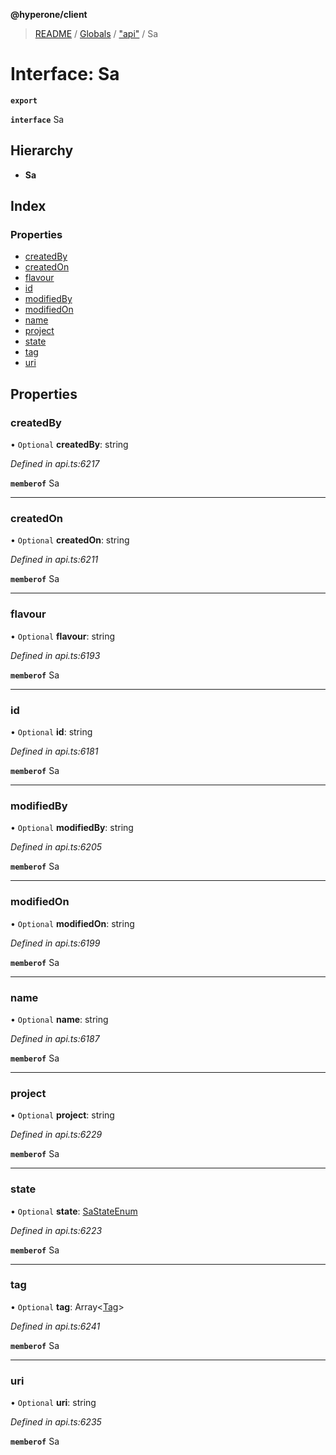 **@hyperone/client**

> [README](../README.md) / [Globals](../globals.md) / ["api"](../modules/_api_.md) / Sa

# Interface: Sa

**`export`** 

**`interface`** Sa

## Hierarchy

* **Sa**

## Index

### Properties

* [createdBy](_api_.sa.md#createdby)
* [createdOn](_api_.sa.md#createdon)
* [flavour](_api_.sa.md#flavour)
* [id](_api_.sa.md#id)
* [modifiedBy](_api_.sa.md#modifiedby)
* [modifiedOn](_api_.sa.md#modifiedon)
* [name](_api_.sa.md#name)
* [project](_api_.sa.md#project)
* [state](_api_.sa.md#state)
* [tag](_api_.sa.md#tag)
* [uri](_api_.sa.md#uri)

## Properties

### createdBy

• `Optional` **createdBy**: string

*Defined in api.ts:6217*

**`memberof`** Sa

___

### createdOn

• `Optional` **createdOn**: string

*Defined in api.ts:6211*

**`memberof`** Sa

___

### flavour

• `Optional` **flavour**: string

*Defined in api.ts:6193*

**`memberof`** Sa

___

### id

• `Optional` **id**: string

*Defined in api.ts:6181*

**`memberof`** Sa

___

### modifiedBy

• `Optional` **modifiedBy**: string

*Defined in api.ts:6205*

**`memberof`** Sa

___

### modifiedOn

• `Optional` **modifiedOn**: string

*Defined in api.ts:6199*

**`memberof`** Sa

___

### name

• `Optional` **name**: string

*Defined in api.ts:6187*

**`memberof`** Sa

___

### project

• `Optional` **project**: string

*Defined in api.ts:6229*

**`memberof`** Sa

___

### state

• `Optional` **state**: [SaStateEnum](../enums/_api_.sastateenum.md)

*Defined in api.ts:6223*

**`memberof`** Sa

___

### tag

• `Optional` **tag**: Array\<[Tag](_api_.tag.md)>

*Defined in api.ts:6241*

**`memberof`** Sa

___

### uri

• `Optional` **uri**: string

*Defined in api.ts:6235*

**`memberof`** Sa
